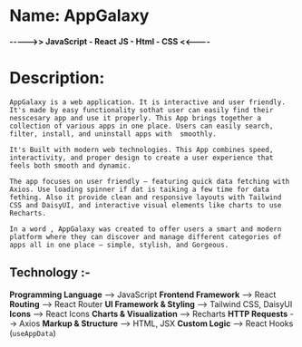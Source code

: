 # Name: AppGalaxy

#### ----->> JavaScript - React JS - Html - CSS  <<---- ####

# Description:

    AppGalaxy is a web application. It is interactive and user friendly. It's made by easy functionality sothat user can easily find their nesscesary app and use it properly. This App brings together a collection of various apps in one place. Users can easily search, filter, install, and uninstall apps with  smoothly.

    It's Built with modern web technologies. This App combines speed, interactivity, and proper design to create a user experience that feels both smooth and dynamic.

    The app focuses on user friendly — featuring quick data fetching with Axios. Use loading spinner if dat is taiking a few time for data fething. Also it provide clean and responsive layouts with Tailwind CSS and DaisyUI, and interactive visual elements like charts to use Recharts.

    In a word , AppGalaxy was created to offer users a smart and modern platform where they can discover and manage different categories of apps all in one place — simple, stylish, and Gorgeous.

## Technology :-

**Programming Language** --> JavaScript
**Frontend Framework** --> React
**Routing** --> React Router
**UI Framework & Styling** --> Tailwind CSS, DaisyUI
**Icons** --> React Icons
**Charts & Visualization** --> Recharts
**HTTP Requests** --> Axios
**Markup & Structure** --> HTML, JSX
**Custom Logic** --> React Hooks (`useAppData`)
